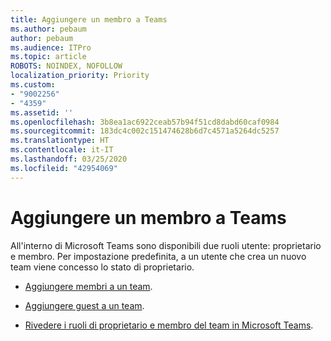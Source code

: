```yaml
---
title: Aggiungere un membro a Teams
ms.author: pebaum
author: pebaum
ms.audience: ITPro
ms.topic: article
ROBOTS: NOINDEX, NOFOLLOW
localization_priority: Priority
ms.custom:
- "9002256"
- "4359"
ms.assetid: ''
ms.openlocfilehash: 3b8ea1ac6922ceab57b94f51cd8dabd60caf0984
ms.sourcegitcommit: 183dc4c002c151474628b6d7c4571a5264dc5257
ms.translationtype: HT
ms.contentlocale: it-IT
ms.lasthandoff: 03/25/2020
ms.locfileid: "42954069"
---
```

# <a name="add-a-member-to-teams"></a>Aggiungere un membro a Teams

All'interno di Microsoft Teams sono disponibili due ruoli utente: proprietario e membro. Per impostazione predefinita, a un utente che crea un nuovo team viene concesso lo stato di proprietario.

- [Aggiungere membri a un team](https://support.office.com/article/add-members-to-a-team-in-teams-aff2249d-b456-4bc3-81e7-52327b6b38e9).

- [Aggiungere guest a un team](https://support.office.com/article/Add-guests-to-a-team-in-Teams-fccb4fa6-f864-4508-bdde-256e7384a14f).

- [Rivedere i ruoli di proprietario e membro del team in Microsoft Teams](https://docs.microsoft.com/microsoftteams/assign-roles-permissions).

